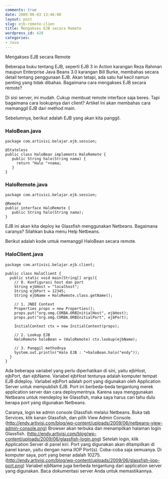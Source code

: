 ```yaml
---
comments: true
date: 2009-06-03 13:46:00
layout: post
slug: ejb-remote-clien
title: Mengakses EJB secara Remote
wordpress_id: 428
categories:
- Java
---
```


Mengakses EJB secara Remote

Beberapa buku tentang EJB, seperti EJB 3 in Action karangan Reza Rahman maupun Enterprise Java Beans 3.0 karangan Bill Burke, membahas secara detail tentang penggunaan EJB. Akan tetapi, ada satu hal kecil namun penting yang tidak dibahas. Bagaimana cara mengakses EJB secara remote?

Di sisi server, ini mudah. Cukup membuat remote interface saja beres. Tapi bagaimana cara lookupnya dari client? Artikel ini akan membahas cara memanggil EJB dari method main. 



Sebelumnya, berikut adalah EJB yang akan kita panggil. 



### HaloBean.java



    
    
    package com.artivisi.belajar.ejb.session;
    
    @Stateless
    public class HaloBean implements HaloRemote {
       public String halo(String nama) {
         return "Halo "+nama;
       }
    }
    






### HaloRemote.java



    
    
    package com.artivisi.belajar.ejb.session;
    
    @Remote
    public interface HaloRemote {
       public String halo(String nama);
    }
    



EJB ini akan kita deploy ke Glassfish menggunakan Netbeans. Bagaimana caranya? Silahkan buka menu Help Netbeans. 

Berikut adalah kode untuk memanggil HaloBean secara remote. 




### HaloClient.java



    
    
    package com.artivisi.belajar.ejb.client;
    
    public class HaloClient {
      public static void main(String[] args){
        // 0. Konfigurasi host dan port
        String ejbHost = "localhost";
        String ejbPort = 12345;
        String ejbName = HaloRemote.class.getName();
      
        // 1. JNDI Context
        Properties props = new Properties();
        props.put("org.omg.CORBA.ORBInitialHost", ejbHost);
        props.put("org.omg.CORBA.ORBInitialPort", ejbPort);
        
        InitialContext ctx = new InitialContext(props);
        
        // 2. Lookup EJB
        HaloRemote haloBean = (HaloRemote) ctx.lookup(ejbName);
        
        // 3. Panggil methodnya
        System.out.println("Halo EJB : "+haloBean.halo("endy"));
      }
    }
    



Ada beberapa variabel yang perlu diperhatikan di sini, yaitu ejbHost, ejbPort, dan ejbName. Variabel ejbHost tentunya adalah komputer tempat EJB dideploy. Variabel ejbPort adalah port yang digunakan oleh Application Server untuk mempublish EJB. Port ini berbeda-beda tergantung merek application server dan cara deploymentnya. Karena saya menggunakan Netbeans untuk mendeploy ke Glassfish, maka saya harus cari tahu dulu berapa port yang digunakan Netbeans. 

Caranya, login ke admin console Glassfish melalui Netbeans. Buka tab Services, klik kanan Glassfish, dan pilih View Admin Console. 
(http://endy.artivisi.com/blog/wp-content/uploads/2009/06/netbeans-view-admin-console.png)
Browser akan terbuka dan menampilkan halaman login Glassfish. 
(http://endy.artivisi.com/blog/wp-content/uploads/2009/06/glassfish-login.png)
Setelah login, klik Application Server di panel kiri. Port yang digunakan akan ditampilkan di panel kanan, yaitu dengan nama IIOP Port(s). Coba-coba saja semuanya. Di komputer saya, port yang benar adalah 10275.
(http://endy.artivisi.com/blog/wp-content/uploads/2009/06/glassfish-iiop-port.png)
Variabel ejbName juga berbeda tergantung dari application server yang digunakan. Baca dokumentasi server Anda untuk memastikannya. 


